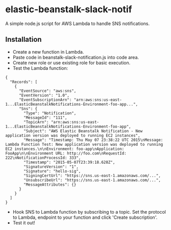 # elastic-beanstalk-slack-notif

A simple node.js script for AWS Lambda to handle SNS notifications.

## Installation
* Create a new function in Lambda.
* Paste code in beanstalk-slack-notification.js into code area.
* Create new role or use existing role for basic execution.
* Test the Lambda function:
```
{
  "Records": [
    {
      "EventSource": "aws:sns",
      "EventVersion": "1.0",
      "EventSubscriptionArn": "arn:aws:sns:us-east-1...ElasticBeanstalkNotifications-Environment-foo-app...",
      "Sns": {
        "Type": "Notification",
        "MessageId": "111",
        "TopicArn": "arn:aws:sns:us-east-1...ElasticBeanstalkNotifications-Environment-foo-app",
        "Subject": "AWS Elastic Beanstalk Notification - New application version was deployed to running EC2 instances",
        "Message": "Timestamp: Thu May 07 23:38:22 UTC 2015\nMessage: Lambda Function Test: New application version was deployed to running EC2 instances.\n\nEnvironment: foo-app\nApplication: FooApp\n\nEnvironment URL: http://foo.com\nRequestId: 222\nNotificationProcessId: 333",
        "Timestamp": "2015-05-07T23:39:18.628Z",
        "SignatureVersion": "1",
        "Signature": "hello-sig",
        "SigningCertUrl": "https://sns.us-east-1.amazonaws.com/...",
        "UnsubscribeUrl": "https://sns.us-east-1.amazonaws.com/...",
        "MessageAttributes": {}
      }
    }
  ]
}
```
* Hook SNS to Lambda function by subscribing to a topic. Set the protocol to Lambda, endpoint to your function and click 'Create subscription'.
* Test it out!
